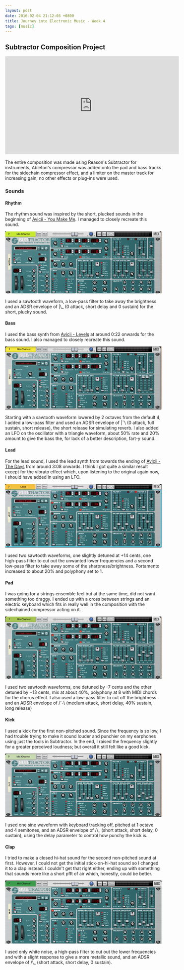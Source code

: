 ```yaml
---
layout: post
date: 2016-02-04 21:12:03 +0800
title: Journey into Electronic Music - Week 4
tags: [music]
---
```


## Subtractor Composition Project
<iframe width="560" height="315" src="https://www.youtube-nocookie.com/embed/M2cBTBLVy7c?rel=0" frameborder="0" allowfullscreen></iframe>

The entire composition was made using Reason's Subtractor for instruments, Ableton's compressor was added onto the pad and bass tracks for the sidechain compressor effect, and a limiter on the master track for increasing gain; no other effects or plug-ins were used.


### Sounds

#### Rhythm
The rhythm sound was inspired by the short, plucked sounds in the beginning of [Avicii - You Make Me](https://www.youtube.com/watch?v=mgpH7-RWbVU). I managed to closely recreate this sound.

![rhythm](/images/2016-02-04-subtractor-rhythm.png)

I used a sawtooth waveform, a low-pass filter to take away the brightness and an ADSR envelope of |\\_ (0 attack, short delay and 0 sustain) for the short, plucky sound.


#### Bass
I used the bass synth from [Avicii - Levels](https://youtu.be/_ovdm2yX4MA?t=22s) at around 0:22 onwards for the bass sound. I also managed to closely recreate this sound.

![bass](/images/2016-02-04-subtractor-bass.png)

Starting with a sawtooth waveform lowered by 2 octaves from the default 4, I added a low-pass filter and used an ADSR envelope of |¯\\ (0 attack, full sustain, short release), the short release for simulating reverb. I also added an LFO on the oscillator with a triangle waveform, about 50% rate and 20% amount to give the bass the, for lack of a better description, fart-y sound.


#### Lead
For the lead sound, I used the lead synth from towards the ending of [Avicii - The Days](https://youtu.be/JDglMK9sgIQ?t=3m8s) from around 3:08 onwards. I think I got quite a similar result except for the vibrato effect which, upon listening to the original again now, I should have added in using an LFO.

![lead](/images/2016-02-04-subtractor-lead.png)

I used two sawtooth waveforms, one slightly detuned at +14 cents, one high-pass filter to cut out the unwanted lower frequencies and a second low-pass filter to take away some of the sharpness/brightness. Portamento increased to about 20% and polyphony set to 1.


#### Pad
I was going for a strings ensemble feel but at the same time, did not want something too draggy. I ended up with a cross between strings and an electric keyboard which fits in really well in the composition with the sidechained compressor acting on it.

![pad](/images/2016-02-04-subtractor-pad.png)

I used two sawtooth waveforms, one detuned by -7 cents and the other detuned by +13 cents, mix at about 40%, polyphony at 8 with MIDI chords for the chorus effect. I also used a low-pass filter to cut off the brightness and an ADSR envelope of /\`-\\ (medium attack, short delay, 40% sustain, long release)


#### Kick
I used a kick for the first non-pitched sound. Since the frequency is so low, I had trouble trying to make it sound louder and punchier on my earphones using just the tools in Subtractor. In the end, I raised the frequency slightly for a greater perceived loudness; but overall it still felt like a good kick.

![kick](/images/2016-02-04-subtractor-kick.png)

I used one sine waveform with keyboard tracking off, pitched at 1 octave and 4 semitones, and an ADSR envelope of /\\_ (short attack, short delay, 0 sustain), using the delay parameter to control how punchy the kick is.


#### Clap
I tried to make a closed hi-hat sound for the second non-pitched sound at first. However, I could not get the initial stick-on-hi-hat sound so I changed it to a clap instead. I couldn't get that right either, ending up with something that sounds more like a short pfft of air which, honestly, could be better.

![clap](/images/2016-02-04-subtractor-clap.png)

I used only white noise, a high-pass filter to cut out the lower frequencies and with a slight response to give a more metallic sound, and an ADSR envelope of /\\_ (short attack, short delay, 0 sustain).